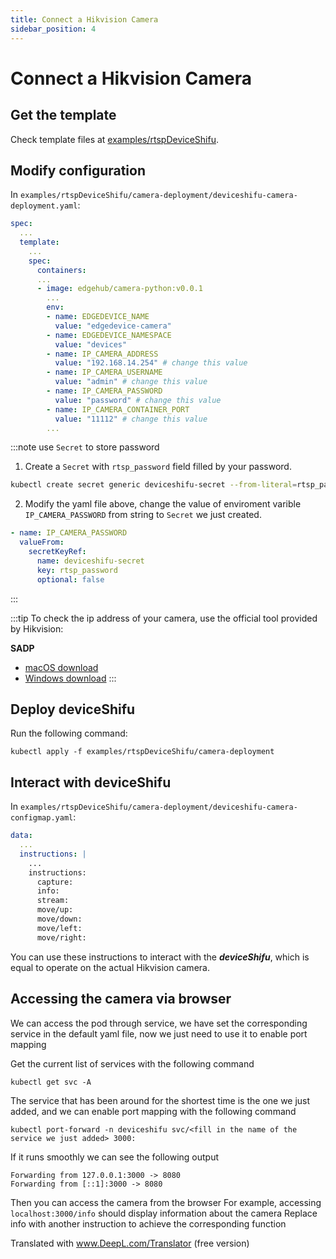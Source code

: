 ```yaml
---
title: Connect a Hikvision Camera
sidebar_position: 4
---
```


# Connect a Hikvision Camera

## Get the template

Check template files at [examples/rtspDeviceShifu](https://github.com/Edgenesis/shifu/tree/main/examples/rtspDeviceShifu).

## Modify configuration

In `examples/rtspDeviceShifu/camera-deployment/deviceshifu-camera-deployment.yaml`:

```yaml
spec:
  ...
  template:
    ...
    spec:
      containers:
      ...
      - image: edgehub/camera-python:v0.0.1
        ...
        env:
        - name: EDGEDEVICE_NAME
          value: "edgedevice-camera"
        - name: EDGEDEVICE_NAMESPACE
          value: "devices"
        - name: IP_CAMERA_ADDRESS
          value: "192.168.14.254" # change this value
        - name: IP_CAMERA_USERNAME
          value: "admin" # change this value
        - name: IP_CAMERA_PASSWORD
          value: "password" # change this value
        - name: IP_CAMERA_CONTAINER_PORT
          value: "11112" # change this value
        ...
```

:::note use `Secret` to store password

1. Create a `Secret` with `rtsp_password` field filled by your password.

```bash
kubectl create secret generic deviceshifu-secret --from-literal=rtsp_password=your_password -n deviceshifu
```

2. Modify the yaml file above, change the value of enviroment varible `IP_CAMERA_PASSWORD` from string to `Secret` we just created.

```yaml
- name: IP_CAMERA_PASSWORD
  valueFrom:
    secretKeyRef:
      name: deviceshifu-secret
      key: rtsp_password
      optional: false
```

:::

:::tip
To check the ip address of your camera, use the official tool provided by Hikvision:

**SADP**

- [macOS download](https://www.hikvision.com/en/support/tools/hitools/cl3620e9fb51dfac31/)
- [Windows download](https://www.hikvision.com/en/support/tools/hitools/clea8b3e4ea7da90a9/)
:::

## Deploy deviceShifu

Run the following command:

```
kubectl apply -f examples/rtspDeviceShifu/camera-deployment
```

## Interact with deviceShifu

In `examples/rtspDeviceShifu/camera-deployment/deviceshifu-camera-configmap.yaml`:

```yaml
data:
  ...
  instructions: |
    ...
    instructions:
      capture:
      info:
      stream:
      move/up:
      move/down:
      move/left:
      move/right:
```

You can use these instructions to interact with the ***deviceShifu***, which is equal to operate on the actual Hikvision camera.

## Accessing the camera via browser

We can access the pod through service, we have set the corresponding service in the default yaml file, now we just need to use it to enable port mapping

Get the current list of services with the following command 

```
kubectl get svc -A 
```
The service that has been around for the shortest time is the one we just added, and we can enable port mapping with the following command

```
kubectl port-forward -n deviceshifu svc/<fill in the name of the service we just added> 3000:
```
If it runs smoothly we can see the following output

```
Forwarding from 127.0.0.1:3000 -> 8080
Forwarding from [::1]:3000 -> 8080
```


Then you can access the camera from the browser
For example, accessing `localhost:3000/info` should display information about the camera
Replace info with another instruction to achieve the corresponding function

Translated with www.DeepL.com/Translator (free version)
